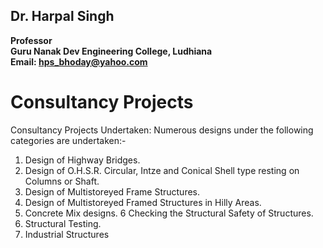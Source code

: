 ## Dr. Harpal Singh
**Professor**  
**Guru Nanak Dev Engineering College, Ludhiana**  
**Email: hps_bhoday@yahoo.com**

# Consultancy Projects

Consultancy Projects Undertaken:
Numerous designs under the following categories are undertaken:-

1.	Design of Highway Bridges.
2.	Design of O.H.S.R. Circular, Intze and Conical Shell type resting on Columns or Shaft.
3.	Design of Multistoreyed Frame Structures.
4.	Design of Multistoreyed Framed Structures in Hilly Areas.
5.	Concrete Mix designs.
6	Checking the Structural Safety of Structures.
7.	Structural Testing.
8.	Industrial Structures
